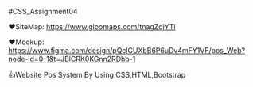 #CSS_Assignment04


❤️SiteMap: https://www.gloomaps.com/tnagZdjYTi

❤️Mockup: https://www.figma.com/design/pQclCUXbB6P6uDv4mFY1VF/pos_Web?node-id=0-1&t=JBlCRK0KGnn2RDhb-1

👍Website Pos System By Using CSS,HTML,Bootstrap

